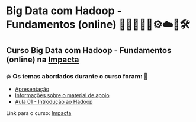 # Big Data com Hadoop - Fundamentos (online) 👩🏻‍💻🤖🤯⚙️☁️🎲🛠️
## Curso Big Data com Hadoop - Fundamentos (online) na [Impacta](https://impacta.com.br/cursos/big-data-com-hadoop-fundamentos-online)
### 💥 Os temas abordados durante o curso foram: 🚀
- [Apresentação](https://github.com/romulovieira777/Big_Data_com_Hadoop_Fundamentos_Online/tree/main/Apresentacao)
- [Informações sobre o material de apoio]()
- [Aula 01 - Introdução ao Hadoop]()

Link para o curso: [Impacta](https://impacta.com.br/cursos/big-data-com-hadoop-fundamentos-online)
